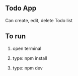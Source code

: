 ## Todo App

Can create, edit, delete Todo list

## To run 

1. open terminal

2. type: npm install

3. type: npm dev